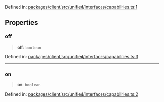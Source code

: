 Defined in: [packages/client/src/unified/interfaces/capabilities.ts:1](https://github.com/signalwire/signalwire-js/blob/52fa77b6c8db68f4c99b30b3776f45a4309e15bf/packages/client/src/unified/interfaces/capabilities.ts#L1)

## Properties

### off

> **off**: `boolean`

Defined in: [packages/client/src/unified/interfaces/capabilities.ts:3](https://github.com/signalwire/signalwire-js/blob/52fa77b6c8db68f4c99b30b3776f45a4309e15bf/packages/client/src/unified/interfaces/capabilities.ts#L3)

***

### on

> **on**: `boolean`

Defined in: [packages/client/src/unified/interfaces/capabilities.ts:2](https://github.com/signalwire/signalwire-js/blob/52fa77b6c8db68f4c99b30b3776f45a4309e15bf/packages/client/src/unified/interfaces/capabilities.ts#L2)
